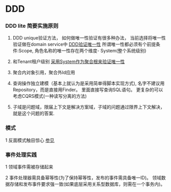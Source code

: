 # DDD

### DDD lite 简要实施原则

1. DDD unique验证方法， 如何做唯一性验证有很多种办法， 当前选择将唯一性验证做在domain service中 [DDD验证唯一性](https://github.com/ardalis/DDD-NoDuplicates)
   所谓唯一性都必须有个前提条件:Scope, 角色名称的唯一性存在两个维度- System(整个系统级别)
2. 和Tenant租户级别 [采用System作为聚合根来验证唯一性](https://stackoverflow.com/questions/2916899/how-to-handle-set-based-consistency-validation-in-cqrs)

3. 聚合内对象引用，聚合外Id应用
4. 查询操作独立建模（基本上就认为是采用简单得脚本实现方式), 名字不建议用Repository，而是直接用Finder。 里面直接写查询SQL语句。 更复杂的可以考虑CQRS模式(一种读写分离的方法)

5. 子域是问题域，限届上下文是解决方案域，子域的问题通过限界上下文解决，就是这个问题的答案.

### 模式

1 反面模式触目惊心 [参见](https://zh.wikipedia.org/wiki/%E5%8F%8D%E9%9D%A2%E6%A8%A1%E5%BC%8F)

### 事件处理实践 

1 领域事件需被存储起来

2 事件处理器需具备幂等性(为了保持幂等性，发布的事件需具备唯一ID)。 领域数据存储和发布事件要求强一致(如果底层采用关系型数据库，则需在一个事务内)。
